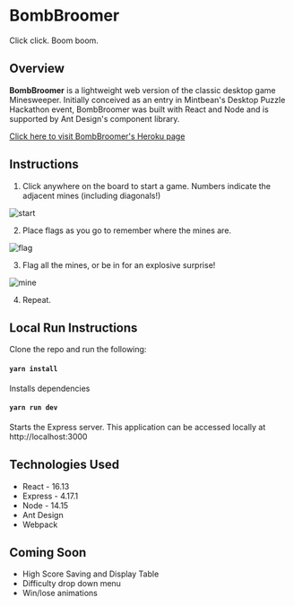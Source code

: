# BombBroomer

Click click. Boom boom.

## Overview

<b>BombBroomer</b> is a lightweight web version of the classic desktop game Minesweeper. Initially conceived as an entry in Mintbean's Desktop Puzzle Hackathon event, BombBroomer was built with React and Node and is supported by Ant Design's component library.

[Click here to visit BombBroomer's Heroku page](https://minesweeper-mintbean.herokuapp.com/)

## Instructions

1. Click anywhere on the board to start a game. Numbers indicate the adjacent mines (including diagonals!)

![start](https://media.giphy.com/media/Y2sDsD5txlhB1SbrT3/giphy.gif)

2. Place flags as you go to remember where the mines are.

![flag](https://media.giphy.com/media/db23nE7VIXcTIf46uX/giphy.gif)

3. Flag all the mines, or be in for an explosive surprise!

![mine](https://media.giphy.com/media/MnnPdplI2Y2z09puyO/giphy.gif)

4. Repeat.

## Local Run Instructions

Clone the repo and run the following:

#### `yarn install`

Installs dependencies

#### `yarn run dev`

Starts the Express server. This application can be accessed locally at http://localhost:3000

## Technologies Used

- React - 16.13
- Express - 4.17.1
- Node - 14.15
- Ant Design
- Webpack

## Coming Soon

- High Score Saving and Display Table
- Difficulty drop down menu
- Win/lose animations
